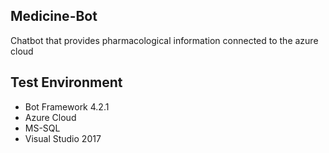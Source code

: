 ## Medicine-Bot
Chatbot that provides pharmacological information connected to the azure cloud

## Test Environment
- Bot Framework 4.2.1
- Azure Cloud
- MS-SQL
- Visual Studio 2017

